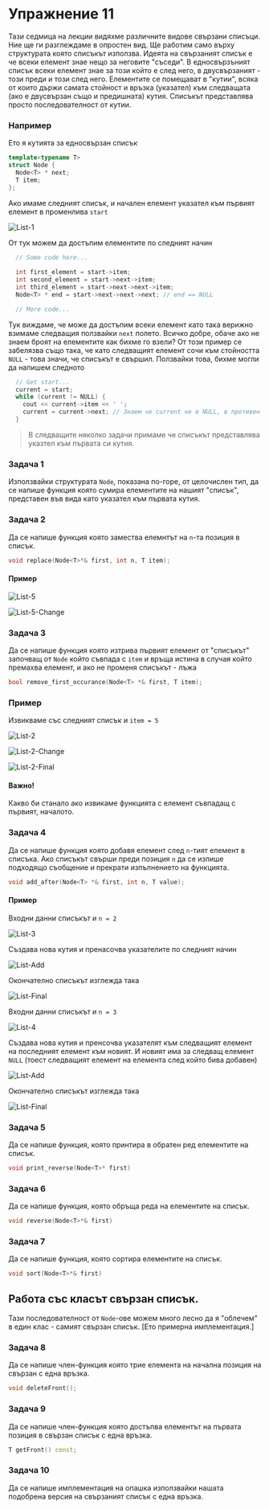 # Упражнение 11

Тази седмица на лекции видяхме различните видове свързани списъци. Ние ще ги разглеждаме в опростен вид. Ще работим само върху структурата която списъкът използва.
Идеята на свързаният списък е че всеки елемент знае нещо за неговите "съседи". В едносвързъният списък всеки елемент знае за този който е след него, в двусвързаният - този преди и този след него.
Елементите се помещават в "кутии", всяка от които държи самата стойност и връзка (указател) към следващата (ако е двусвързан също и предишната) кутия. Списъкът представлява просто последователност от кутии.

### Например
Ето я кутията за едносвързан списък
```c++
template<typename T>
struct Node {
  Node<T> * next;
  T item;
};
```

Ако имаме следният списък, и начален елемент указател към първият елемент в променлива `start`

![List-1](images/list-1.png)

От тук можем да достъпим елементите по следният начин

```c++
  // Some code here...
  
  int first_element = start->item;
  int second_element = start->next->item;
  int third_element = start->next->next->item;
  Node<T> * end = start->next->next->next; // end == NULL

  // More code...
```

Тук виждаме, че може да достъпим всеки елемент като така верижно взимаме следващия ползвайки `next` полето. Всичко добре, обаче ако не знаем броят на елементите как бихме го взели?
От този пример се забелязва също така, че като следващият елемент сочи към стойността `NULL` - това значи, че списъкът е свършил. Ползвайки това, бихме могли да напишем следното

```c++
  // Get start...
  current = start;
  while (current != NULL) {
    cout << current->item << ' ';
    current = current->next; // Знаем че current не е NULL, в противен случай цикълът би приключил
  }
```

> В следващите няколко задачи примаме че списъкът представлява указтел към първата си кутия.

### Задача 1
Използвайки структурата `Node`, показана по-горе, от целочислен тип, да се напише функция която сумира елементите на нашият "списък", представен във вида като указател към първата кутия.

### Задача 2
Да се напише функция която замества елемнтът на `n`-та позиция в списък.

```c++
void replace(Node<T>*& first, int n, T item);
```

#### Пример

![List-5](images/list-5.png)

![List-5-Change](images/list-5-modified.png)



### Задача 3
Да се напише функция която изтрива първият елемент от "списъкът" започващ от `Node` който съвпада с `item` и връща истина в случая който премахва елемент, и ако не променя списъкът - лъжа

```c++
bool remove_first_occurance(Node<T> *& first, T item);
```


### Пример
Извикваме със следният списък и `item = 5`

![List-2](images/list-2.png)

![List-2-Change](images/list-2-modification.png)

![List-2-Final](images/list-2-final.png)

#### Важно! 

Какво би станало ако извикаме функцията с елемент съвпадащ с първият, началото.

### Задача 4
Да се напише функция която добавя елемент след `n`-тият елемент в списъка.
Ако списъкът свърши преди позиция `n` да се изпише подходящо съобщение и прекрати изпълнението на функцията.

```c++
void add_after(Node<T> *& first, int n, T value);
```

#### Пример
Входни данни списъкът и `n = 2`

![List-3](images/list-3.png)

Създава нова кутия и пренасочва указателите по следният начин

![List-Add](images/list-3-add.png)

Окончателно списъкът изглежда така

![List-Final](images/list-3-fin.png)

Входни данни списъкът и `n = 3`

![List-4](images/list-4.png)

Създава нова кутия и пренсочва указателят към следващият елемент на последният елемент към новият. И новият има за следващ елемент `NULL` (тоест следващият елемент на елемента след който бива добавен)

![List-Add](images/list-4-change.png)

Окончателно списъкът изглежда така

![List-Final](images/list-4-fin.png)

### Задача 5
Да се напише функция, която принтира в обратен ред елементите на списък.
```c++
void print_reverse(Node<T>* first)
```

### Задача 6
Да се напише функция, която обръща реда на елементите на списък.
```c++
void reverse(Node<T>*& first)
```

### Задача 7
Да се напише функция, която сортира елементите на списък.
```c++
void sort(Node<T>*& first)
```

## Работа със класът свързан списък.

Тази последователност от `Node`-ове можем много лесно да я "облечем" в един клас - самият свързан списък. [Ето примерна имплементация.]

### Задача 8
Да се напише член-функция която трие елемента на начална позиция на свързан с една връзка.

```c++
void deleteFront();
```

### Задача 9
Да се напише член-функция която достъпва елементът на първата позиция в свързан списък с една връзка.
```c++
T getFront() const;
```

### Задача 10
Да се напише имплементация на опашка използвайки нашата подобрена версия на свързаният списък с една връзка.

